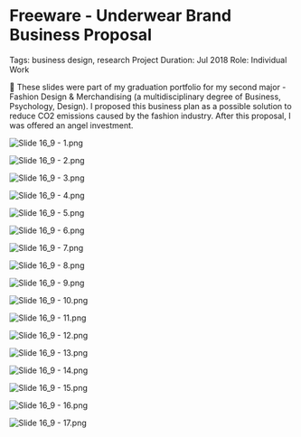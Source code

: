 # Freeware - Underwear Brand Business Proposal

Tags: business design, research
Project Duration: Jul 2018
Role: Individual Work

<aside>
📎 These slides were part of my graduation portfolio for my second major - 
Fashion Design & Merchandising (a multidisciplinary degree of Business, Psychology, Design). I proposed this business plan as a possible solution to reduce CO2 emissions caused by the fashion industry. After this proposal, I was offered an angel investment.

</aside>

![Slide 16_9 - 1.png](Freeware%20-%20Underwear%20Brand%20Business%20Proposal%20edda48f617e546b89b749411660d33a2/Slide_16_9_-_1.png)

![Slide 16_9 - 2.png](Freeware%20-%20Underwear%20Brand%20Business%20Proposal%20edda48f617e546b89b749411660d33a2/Slide_16_9_-_2.png)

![Slide 16_9 - 3.png](Freeware%20-%20Underwear%20Brand%20Business%20Proposal%20edda48f617e546b89b749411660d33a2/Slide_16_9_-_3.png)

![Slide 16_9 - 4.png](Freeware%20-%20Underwear%20Brand%20Business%20Proposal%20edda48f617e546b89b749411660d33a2/Slide_16_9_-_4.png)

![Slide 16_9 - 5.png](Freeware%20-%20Underwear%20Brand%20Business%20Proposal%20edda48f617e546b89b749411660d33a2/Slide_16_9_-_5.png)

![Slide 16_9 - 6.png](Freeware%20-%20Underwear%20Brand%20Business%20Proposal%20edda48f617e546b89b749411660d33a2/Slide_16_9_-_6.png)

![Slide 16_9 - 7.png](Freeware%20-%20Underwear%20Brand%20Business%20Proposal%20edda48f617e546b89b749411660d33a2/Slide_16_9_-_7.png)

![Slide 16_9 - 8.png](Freeware%20-%20Underwear%20Brand%20Business%20Proposal%20edda48f617e546b89b749411660d33a2/Slide_16_9_-_8.png)

![Slide 16_9 - 9.png](Freeware%20-%20Underwear%20Brand%20Business%20Proposal%20edda48f617e546b89b749411660d33a2/Slide_16_9_-_9.png)

![Slide 16_9 - 10.png](Freeware%20-%20Underwear%20Brand%20Business%20Proposal%20edda48f617e546b89b749411660d33a2/Slide_16_9_-_10.png)

![Slide 16_9 - 11.png](Freeware%20-%20Underwear%20Brand%20Business%20Proposal%20edda48f617e546b89b749411660d33a2/Slide_16_9_-_11.png)

![Slide 16_9 - 12.png](Freeware%20-%20Underwear%20Brand%20Business%20Proposal%20edda48f617e546b89b749411660d33a2/Slide_16_9_-_12.png)

![Slide 16_9 - 13.png](Freeware%20-%20Underwear%20Brand%20Business%20Proposal%20edda48f617e546b89b749411660d33a2/Slide_16_9_-_13.png)

![Slide 16_9 - 14.png](Freeware%20-%20Underwear%20Brand%20Business%20Proposal%20edda48f617e546b89b749411660d33a2/Slide_16_9_-_14.png)

![Slide 16_9 - 15.png](Freeware%20-%20Underwear%20Brand%20Business%20Proposal%20edda48f617e546b89b749411660d33a2/Slide_16_9_-_15.png)

![Slide 16_9 - 16.png](Freeware%20-%20Underwear%20Brand%20Business%20Proposal%20edda48f617e546b89b749411660d33a2/Slide_16_9_-_16.png)

![Slide 16_9 - 17.png](Freeware%20-%20Underwear%20Brand%20Business%20Proposal%20edda48f617e546b89b749411660d33a2/Slide_16_9_-_17.png)